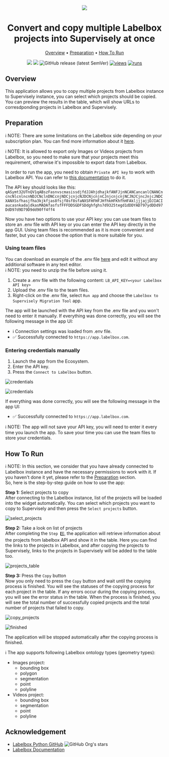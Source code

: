 <div align="center" markdown>
<img src="https://github.com/supervisely-ecosystem/labelbox-to-sly/assets/79905215/440d0ca6-7f2a-4055-b9d1-bef69562f24c"/>

# Convert and copy multiple Labelbox projects into Supervisely at once

<p align="center">
  <a href="#Overview">Overview</a> •
  <a href="#Preparation">Preparation</a> •
  <a href="#How-To-Run">How To Run</a>
</p>

[![](https://img.shields.io/badge/supervisely-ecosystem-brightgreen)](https://ecosystem.supervise.ly/apps/supervisely-ecosystem/labelbox-to-sly)
[![](https://img.shields.io/badge/slack-chat-green.svg?logo=slack)](https://supervise.ly/slack)
![GitHub release (latest SemVer)](https://img.shields.io/github/v/release/supervisely-ecosystem/labelbox-to-sly)
[![views](https://app.supervise.ly/img/badges/views/supervisely-ecosystem/labelbox-to-sly.png)](https://supervise.ly)
[![runs](https://app.supervise.ly/img/badges/runs/supervisely-ecosystem/labelbox-to-sly.png)](https://supervise.ly)

</div>

## Overview

This application allows you to copy multiple projects from Labelbox instance to Supervisely instance, you can select which projects should be copied. You can preview the results in the table, which will show URLs to corresdponding projects in Labelbox and Supervisely.<br>

## Preparation

ℹ️ NOTE: There are some limitations on the Labelbox side depending on your subscription plan. You can find more information about it [here](https://docs.labelbox.com/docs/limits).

ℹ️ NOTE: It is allowed to export only Images or Videos projects from Labelbox, so you need to make sure that your projects meet this requirement, otherwise it's impossible to export data from Labelbox.

In order to run the app, you need to obtain `Private API key` to work with Labelbox API. You can refer to [this documentation](https://docs.labelbox.com/reference/create-api-key) to do it.

The API key should looks like this: `qASymt32UTnQV1qABszFasnvscmasissdjfdJJAhjdhajkfANFJjnNCANCancanlCNANCncncNlcnlncnNDJCNclnDNCcnjNDCjcnjcNJDCNjcnjnCJnjcnjcnjNCJNJCjncJnjcJNDCXANXSsfhasjfha3kjkfjas8fsjf8sf8sfaNXSFHFHFJHfhkHFKhfhHFAkljjjajjDJIACIaucasnkadajdkasMADAfasfsfFFFDDSGDFSDdghfghs7d9325tegd1dDDYAD797ydDDd97DdD97d9D79D9dd90ff4ff4`

Now you have two options to use your API key: you can use team files to store an .env file with API key or you can enter the API key directly in the app GUI. Using team files is recommended as it is more convenient and faster, but you can choose the option that is more suitable for you.

### Using team files

You can download an example of the .env file [here](https://github.com/supervisely-ecosystem/labelbox-to-sly/files/13227776/labelbox.env.zip) and edit it without any additional software in any text editor.<br>
ℹ️ NOTE: you need to unzip the file before using it.<br>

1. Create a .env file with the following content:
   `LB_API_KEY=<your Labelbox API key>`
2. Upload the .env file to the team files.
3. Right-click on the .env file, select `Run app` and choose the `Labelbox to Supervisely Migration Tool` app.

The app will be launched with the API key from the .env file and you won't need to enter it manually.
If everything was done correctly, you will see the following message in the app UI:

- ℹ️ Connection settings was loaded from .env file.
- ✅ Successfully connected to `https://app.labelbox.com`.

### Entering credentials manually

1. Launch the app from the Ecosystem.
2. Enter the API key.
3. Press the `Connect to Labelbox` button.

![credentials](https://github.com/supervisely-ecosystem/labelbox-to-sly/assets/79905215/a14ec953-37a1-42b7-9dde-cc73fe5a84d9)<br>

![credentials](https://github.com/supervisely-ecosystem/labelbox-to-sly/assets/79905215/82df4cc9-0b15-4081-9d65-6f508eadffa2)

If everything was done correctly, you will see the following message in the app UI:

- ✅ Successfully connected to `https://app.labelbox.com`.<br>

ℹ️ NOTE: The app will not save your API key, you will need to enter it every time you launch the app. To save your time you can use the team files to store your credentials.

## How To Run

ℹ️ NOTE: In this section, we consider that you have already connected to Labelbox instance and have the necessary permissions to work with it. If you haven't done it yet, please refer to the [Preparation](#Preparation) section.<br>
So, here is the step-by-step guide on how to use the app:

**Step 1:** Select projects to copy<br>
After connecting to the Labelbox instance, list of the projects will be loaded into the widget automatically. You can select which projects you want to copy to Supervisely and then press the `Select projects` button.<br>

![select_projects](https://github.com/supervisely-ecosystem/labelbox-to-sly/assets/79905215/304bd682-829e-4f03-9692-f3487bef2059)

**Step 2:** Take a look on list of projects<br>
After completing the `Step 1️⃣`, the application will retrieve information about the projects from labelbox API and show it in the table. Here you can find the links to the projects in Labelbox, and after copying the projects to Supervisely, links to the projects in Supervisely will be added to the table too.<br>

![projects_table](https://github.com/supervisely-ecosystem/labelbox-to-sly/assets/79905215/72cbbf1f-3881-41e5-95d6-96c193bfe2b6)<br>


**Step 3:** Press the `Copy` button<br>
Now you only need to press the `Copy` button and wait until the copying process is finished. You will see the statuses of the copying process for each project in the table. If any errors occur during the copying process, you will see the error status in the table. When the process is finished, you will see the total number of successfully copied projects and the total number of projects that failed to copy.<br>

![copy_projects](https://github.com/supervisely-ecosystem/labelbox-to-sly/assets/79905215/5b18d76d-cd62-4d92-b19a-c32f080b4e2c)<br>

![finished](https://github.com/supervisely-ecosystem/labelbox-to-sly/assets/79905215/374832b4-7394-4181-bc9d-7d3fbdad2377)<br>

The application will be stopped automatically after the copying process is finished.<br>

ℹ️ The app supports following Labelbox ontology types (geometry types):
- Images project:
    - bounding box
    - polygon
    - segmentation
    - point
    - polyline
- Videos project:
    - bounding box
    - segmentation
    - point
    - polyline

## Acknowledgement

- [Labelbox Python GitHub](https://github.com/Labelbox/labelbox-python) ![GitHub Org's stars](https://img.shields.io/github/stars/Labelbox/labelbox-python?style=social)
- [Labelbox Documentation](https://docs.labelbox.com/)
